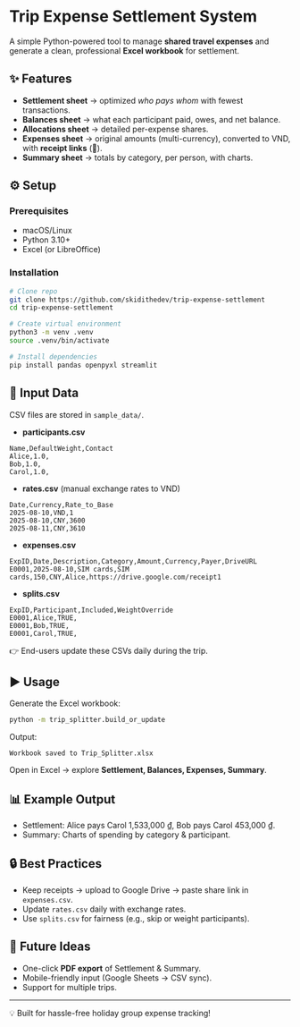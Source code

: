 # Trip Expense Settlement System

A simple Python-powered tool to manage **shared travel expenses** and generate a clean, professional **Excel workbook** for settlement.

## ✨ Features

- **Settlement sheet** → optimized _who pays whom_ with fewest transactions.
- **Balances sheet** → what each participant paid, owes, and net balance.
- **Allocations sheet** → detailed per-expense shares.
- **Expenses sheet** → original amounts (multi-currency), converted to VND, with **receipt links** (🧾).
- **Summary sheet** → totals by category, per person, with charts.

## ⚙️ Setup

### Prerequisites

- macOS/Linux
- Python 3.10+
- Excel (or LibreOffice)

### Installation

```bash
# Clone repo
git clone https://github.com/skidithedev/trip-expense-settlement
cd trip-expense-settlement

# Create virtual environment
python3 -m venv .venv
source .venv/bin/activate

# Install dependencies
pip install pandas openpyxl streamlit
```

## 📝 Input Data

CSV files are stored in `sample_data/`.

- **participants.csv**

```csv
Name,DefaultWeight,Contact
Alice,1.0,
Bob,1.0,
Carol,1.0,
```

- **rates.csv** (manual exchange rates to VND)

```csv
Date,Currency,Rate_to_Base
2025-08-10,VND,1
2025-08-10,CNY,3600
2025-08-11,CNY,3610
```

- **expenses.csv**

```csv
ExpID,Date,Description,Category,Amount,Currency,Payer,DriveURL
E0001,2025-08-10,SIM cards,SIM cards,150,CNY,Alice,https://drive.google.com/receipt1
```

- **splits.csv**

```csv
ExpID,Participant,Included,WeightOverride
E0001,Alice,TRUE,
E0001,Bob,TRUE,
E0001,Carol,TRUE,
```

👉 End-users update these CSVs daily during the trip.

## ▶️ Usage

Generate the Excel workbook:

```bash
python -m trip_splitter.build_or_update
```

Output:

```
Workbook saved to Trip_Splitter.xlsx
```

Open in Excel → explore **Settlement, Balances, Expenses, Summary**.

## 📊 Example Output

- Settlement: Alice pays Carol 1,533,000 ₫, Bob pays Carol 453,000 ₫.
- Summary: Charts of spending by category & participant.

## 🔒 Best Practices

- Keep receipts → upload to Google Drive → paste share link in `expenses.csv`.
- Update `rates.csv` daily with exchange rates.
- Use `splits.csv` for fairness (e.g., skip or weight participants).

## 🚀 Future Ideas

- One-click **PDF export** of Settlement & Summary.
- Mobile-friendly input (Google Sheets → CSV sync).
- Support for multiple trips.

---

💡 Built for hassle-free holiday group expense tracking!
